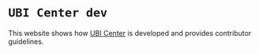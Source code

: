 # `UBI Center dev`

This website shows how [UBI Center](http://ubicenter.org)
is developed and provides contributor guidelines.
